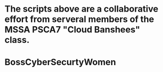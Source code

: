 # The scripts above are a collaborative effort from serveral members of the MSSA PSCA7 "Cloud Banshees" class.
# BossCyberSecurtyWomen
